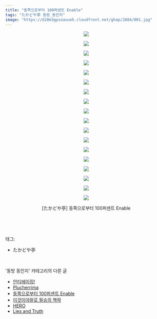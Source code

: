 ```yaml
---
title: "동쪽으로부터 100퍼센트 Enable"
tags: "たかどや亭 동방_동인지"
image: "https://d28m3gpsoauueh.cloudfront.net/ghap/2884/001.jpg"
---
```

<div class="article">
<p style="text-align: center; clear: none; float: none;"><img src="{{ site.imgserver4 }}/ghap/2884/001.jpg"/></p>
<p style="text-align: center; clear: none; float: none;"><img src="{{ site.imgserver4 }}/ghap/2884/002.jpg"/></p>
<p style="text-align: center; clear: none; float: none;"><img src="{{ site.imgserver4 }}/ghap/2884/003.jpg"/></p>
<p style="text-align: center; clear: none; float: none;"><img src="{{ site.imgserver4 }}/ghap/2884/004.jpg"/></p>
<p style="text-align: center; clear: none; float: none;"><img src="{{ site.imgserver4 }}/ghap/2884/005.jpg"/></p>
<p style="text-align: center; clear: none; float: none;"><img src="{{ site.imgserver4 }}/ghap/2884/006.jpg"/></p>
<p style="text-align: center; clear: none; float: none;"><img src="{{ site.imgserver4 }}/ghap/2884/007.jpg"/></p>
<p style="text-align: center; clear: none; float: none;"><img src="{{ site.imgserver4 }}/ghap/2884/008.jpg"/></p>
<p style="text-align: center; clear: none; float: none;"><img src="{{ site.imgserver4 }}/ghap/2884/009.jpg"/></p>
<p style="text-align: center; clear: none; float: none;"><img src="{{ site.imgserver4 }}/ghap/2884/010.jpg"/></p>
<p style="text-align: center; clear: none; float: none;"><img src="{{ site.imgserver4 }}/ghap/2884/011.jpg"/></p>
<p style="text-align: center; clear: none; float: none;"><img src="{{ site.imgserver4 }}/ghap/2884/012.jpg"/></p>
<p style="text-align: center; clear: none; float: none;"><img src="{{ site.imgserver4 }}/ghap/2884/013.jpg"/></p>
<p style="text-align: center; clear: none; float: none;"><img src="{{ site.imgserver4 }}/ghap/2884/014.jpg"/></p>
<p style="text-align: center; clear: none; float: none;"><img src="{{ site.imgserver4 }}/ghap/2884/015.jpg"/></p>
<p style="text-align: center; clear: none; float: none;"><img src="{{ site.imgserver4 }}/ghap/2884/016.jpg"/></p>
<p style="text-align: center; clear: none; float: none;"><img src="{{ site.imgserver4 }}/ghap/2884/017.jpg"/></p>
<p style="text-align: center; clear: none; float: none;"><img src="{{ site.imgserver4 }}/ghap/2884/018.jpg"/></p>
<p style="text-align: center; clear: none; float: none;">[たかどや亭] 동쪽으로부터 100퍼센트 Enable</p>
<p><br/></p>
</div><br/>
<div class="tagTrail">
<p>태그: </p>
<ul>
<li>たかどや亭</li>
</ul>
</div><br/>
<div class="another">
<p>'동방 동인지' 카테고리의 다른 글</p>
<ul>
<li><a href="/ghap_2886">안티에이징!</a></li>
<li><a href="/ghap_2885">Plucherrima</a></li>
<li><a href="/ghap_2884">동쪽으로부터 100퍼센트 Enable</a></li>
<li><a href="/ghap_2883">이것이야말로 필승의 책략</a></li>
<li><a href="/ghap_2882">HERO</a></li>
<li><a href="/ghap_2881">Lies and Truth</a></li>
</ul>
</div><br/>
<div class="cb_module cb_fluid">
<div class="cb_wrt cb_profile">
</div><!-- commentList close -->
</div><br/>
